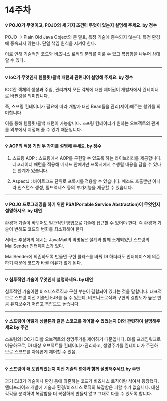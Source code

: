 # 14주차

#### :bulb: POJO가 무엇이고, POJO의 세 가지 조건이 무엇이 있는지 설명해 주세요. by 정수

POJO -> Plain Old Java Object의 준 말로,
특정 기술에 종속되지 않는다.
특정 환경에 종속되지 않는다.
단일 책임 원칙을 지켜야 한다.

이로 인해 기술적인 코드와 비즈니스 로직의 분리를 이룰 수 있고 복잡함을 나누어 상대할 수 있다.

----------------

#### :bulb: IoC가 무엇인지 템플릿/콜백 패턴과 관련지어 설명해 주세요. by 정수

IOC란 객체의 생성과 주입, 관리까지 모든 객체에 대한 제어권이 개발자에서 컨테이너로 바뀐것을 의미합니다.

즉, 스프링 컨테이너가 필요에 따라 개발자 대신 Bean들을 관리(제어)해주는 행위를 의미합니다

이를 통해 템플릿/콜백 패턴이 가능합니다.
스프링 컨테이너가 원하는 오브젝트의 관계를 외부에서 지정해 줄 수 있기 때문입니다.

----------------

#### :bulb: AOP의 적용 기법 두 가지를 설명해 주세요. by 정수

1. 스프링 AOP
: 스프링에서 AOP를 구현할 수 있도록 하는 라이브러리를 제공합니다. 데코레이터 패턴을 적용해 메서드 안에서만 프록시에서 수행될 내용을 담을 수 있다는 한계가 있습니다.

2. AspectJ
: 바이트코드 단위로 프록시를 적용할 수 있습니다. 메소드 호출뿐만 아니라 인스턴스 생성, 필드액세스 등의 부가기능을 제공할 수 있습니다.

----------------

#### :bulb: POJO 프로그래밍을 하기 위한 PSA(Portable Service Abstraction)이 무엇인지 설명하시오. by 대연

환경과 기술이 바뀌어도 일관적인 방법으로 기술에 접근할 수 있어야 한다.
즉 환경과 기술이 변해도 코드의 변화를 최소화해야 한다.

서비스 추상화의 예시는 JavaMail의 악명높은 설계와 함께 소개되었던
스프링의 MailSender 인터페이스가 있다.

MailSender에 의존하도록 만들면 구현 클래스를 바꿔 DI 하더라도
인터페이스에 의존하기 때문에 코드가 바뀔 이유가 없게 된다.

----------------

#### :bulb: 침투적인 기술이 무엇인지 설명하세요. by 대연

침투적인 기술이란 비즈니스로직과 구현 부분이 결합되어 있다는 것을 말합니다. 대표적으로 스프링 이전 기술인 EJB를 들 수 있는데, 비즈니스로직과 구현의 결합도가 높은 만큼 유지보수가 어렵고 복잡도도 높습니다.

----------------

#### :bulb: 스프링이 어떻게 싱글톤과 같은 스코프를 제어할 수 있었는지 DI와 관련하여 설명해주세요 by 주연

스프링의 IOC가 DI할 오브젝트의 생명주기를 제어하기 때문입니다.
DI를 프레임워크로 이용하므로, DI 대상 오브젝트를 컨테이너가 관리하고, 생명주기를 컨테이너가 주관하므로 스코프를 자유롭게 제어할 수 있음.  

----------------

#### :bulb: 스프링이 왜 도입되었는지 이전 기술의 한계와 함께 설명해주세요 by 주연

과거 EJB가 기술이나 환경 등에 의존하는 코드가 비즈니스 로직이랑 섞여서 등장했다.
엔터프라이즈 개발에 기술과 환경/비즈니스 로직의 복잡함은 피할 수가 없습니다.
대신 각각을 분리하여 복잡함을 더 복잡하게 만들지 않고 그대로 다룰 수 있도록 합니다.
